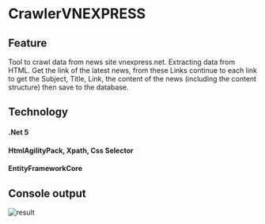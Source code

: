 # CrawlerVNEXPRESS
## Feature
Tool to crawl data from news site vnexpress.net. Extracting data from HTML. Get the link of the latest news, from these Links continue to each link to get the Subject, Title, Link, the content of the news (including the content structure) then save to the database.

## Technology
#### .Net 5
#### HtmlAgilityPack, Xpath, Css Selector
#### EntityFrameworkCore
## Console output
![result](https://user-images.githubusercontent.com/28246617/103145089-f0f8b700-4766-11eb-8331-69c470f08177.png)
